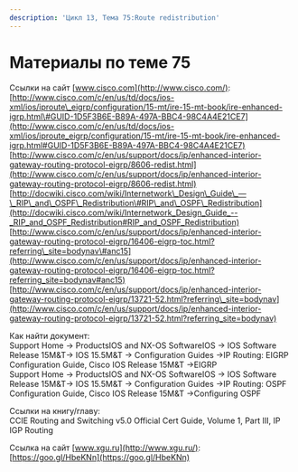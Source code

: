 ```yaml
---
description: 'Цикл 13, Тема 75:Route redistribution'
---
```


# Материалы по теме 75

Ссылки на сайт [www.cisco.com](http://www.cisco.com/):  
[http://www.cisco.com/c/en/us/td/docs/ios-xml/ios/iproute\_eigrp/configuration/15-mt/ire-15-mt-book/ire-enhanced-igrp.html\#GUID-1D5F3B6E-B89A-497A-BBC4-98C4A4E21CE7](http://www.cisco.com/c/en/us/td/docs/ios-xml/ios/iproute_eigrp/configuration/15-mt/ire-15-mt-book/ire-enhanced-igrp.html#GUID-1D5F3B6E-B89A-497A-BBC4-98C4A4E21CE7)  
[http://www.cisco.com/c/en/us/support/docs/ip/enhanced-interior-gateway-routing-protocol-eigrp/8606-redist.html](http://www.cisco.com/c/en/us/support/docs/ip/enhanced-interior-gateway-routing-protocol-eigrp/8606-redist.html)  
[http://docwiki.cisco.com/wiki/Internetwork\_Design\_Guide\_—\_RIP\_and\_OSPF\_Redistribution\#RIP\_and\_OSPF\_Redistribution](http://docwiki.cisco.com/wiki/Internetwork_Design_Guide_--_RIP_and_OSPF_Redistribution#RIP_and_OSPF_Redistribution)  
[http://www.cisco.com/c/en/us/support/docs/ip/enhanced-interior-gateway-routing-protocol-eigrp/16406-eigrp-toc.html?referring\_site=bodynav\#anc15](http://www.cisco.com/c/en/us/support/docs/ip/enhanced-interior-gateway-routing-protocol-eigrp/16406-eigrp-toc.html?referring_site=bodynav#anc15)  
[http://www.cisco.com/c/en/us/support/docs/ip/enhanced-interior-gateway-routing-protocol-eigrp/13721-52.html?referring\_site=bodynav](http://www.cisco.com/c/en/us/support/docs/ip/enhanced-interior-gateway-routing-protocol-eigrp/13721-52.html?referring_site=bodynav)

Как найти документ:  
Support Home → ProductsIOS and NX-OS SoftwareIOS → IOS Software Release 15M&T→ IOS 15.5M&T → Configuration Guides →IP Routing: EIGRP Configuration Guide, Cisco IOS Release 15M&T →EIGRP  
Support Home → ProductsIOS and NX-OS SoftwareIOS → IOS Software Release 15M&T→ IOS 15.5M&T → Configuration Guides →IP Routing: OSPF Configuration Guide, Cisco IOS Release 15M&T →Configuring OSPF

Ссылки на книгу/главу:  
CCIE Routing and Switching v5.0 Official Cert Guide, Volume 1, Part III, IP IGP Routing

Ссылка на сайт [www.xgu.ru](http://www.xgu.ru/):  
[https://goo.gl/HbeKNn](https://goo.gl/HbeKNn)

